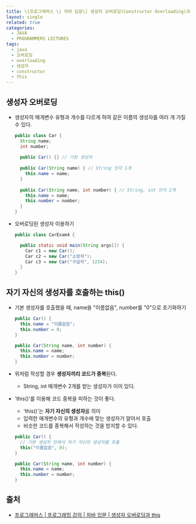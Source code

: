```yaml
---
title: \[프로그래머스 \| 자바 입문\] 생성자 오버로딩(Constructor Overloading)과 this()
layout: single
related: true
categories:
  - JAVA
  - PROGRAMMERS LECTURES
tags:
  - java
  - 오버로딩
  - overloading
  - 생성자
  - constructor
  - this
---
```


## 생성자 오버로딩
- 생성자의 매개변수 유형과 개수를 다르게 하여 같은 이름의 생성자를 여러 개 가질 수 있다.

  ```java
  public class Car {
    String name;
    int number;
    
    public Car() {} // 기본 생성자
    
    public Car(String name) { // String 인자 1개
      this.name = name;
    }
    
    public Car(String name, int number) { // String, int 인자 2개
      this.name = name;
      this.number = number;
    }
  }
  ```
  
- 오버로딩된 생성자 이용하기

  ```java
  public class CarExam4 {
  
    public static void main(String args[]) {
      Car c1 = new Car(); 
      Car c2 = new Car("소방차"); 
      Car c3 = new Car("구급차", 1234); 
    }
  }
  ```
  
## 자기 자신의 생성자를 호출하는 this()
- 기본 생성자를 호출했을 때, name을 "이름없음", number를 "0"으로 초기화하기

  ```java
  public Car() {
    this.name = "이름없음";
    this.number = 0;
  }
  
  public Car(String name, int number) {
    this.name = name;
    this.number = number;
  }
  ```
  
- 위처럼 작성할 경우 **생성자끼리 코드가 중복**된다.
  - String, int 매개변수 2개를 받는 생성자가 이미 있다.
- 'this()'를 이용해 코드 중복을 피하는 것이 좋다.
  - 'this()'는 **자기 자신의 생성자**를 의미
  - 입력한 매개변수의 유형과 개수에 맞는 생성자가 알아서 호출
  - 비슷한 코드를 중복해서 작성하는 것을 방지할 수 있다.

  ```java
  public Car() {
    // 기본 생성자 안에서 자기 자신의 생성자를 호출
    this("이름없음", 0);
  }
  
  public Car(String name, int number) {
    this.name = name;
    this.number = number;
  }
  ```

## 출처
- [프로그래머스 \| 프로그래밍 강의 \| 자바 입문 \| 생성자 오버로딩과 this](https://programmers.co.kr/learn/courses/5/lessons/171)
